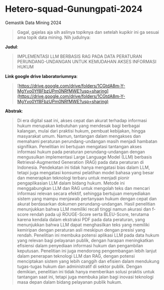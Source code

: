 # Hetero-squad-Gunungpati-2024
Gemastik Data Mining 2024
> Gagal, gajelas aja sih aslinya topiknya dan setelah kupikir ini ga sesuai ama topik data mining. Nih judulnya:

**Judul**: 
> IMPLEMENTASI LLM BERBASIS RAG PADA DATA PERATURAN PERUNDANG-UNDANGAN UNTUK KEMUDAHAN AKSES INFORMASI HUKUM

**Link google drive laboratoriumnya**:
> [https://drive.google.com/drive/folders/1CGtdA8m-Y-MgYvo0Yf8FbzUPm0NRfMWE?usp=sharing](https://drive.google.com/drive/folders/1CGtdA8m-Y-MgYvo0Yf8FbzUPm0NRfMWE?usp=sharing)

**Abstrak**:  
> Di era digital saat ini, akses cepat dan akurat terhadap informasi hukum merupakan kebutuhan yang mendesak bagi berbagai kalangan, mulai dari praktisi hukum, pembuat kebijakan, hingga masyarakat umum. Namun, tantangan dalam mengakses dan memahami peraturan perundang-undangan masih menjadi hambatan signifikan. Penelitian ini bertujuan mengatasi tantangan akses informasi hukum pada peraturan perundang-undangan dengan mengusulkan implementasi Large Language Model (LLM) berbasis Retrieval-Augmented Generation (RAG) pada data peraturan di Indonesia. Pendekatan ini tidak hanya mengatasi bias dalam LLM, tetapi juga mengatasi konsumsi pelatihan model bahasa yang besar dan menerapkan teknologi terbaru untuk menjadi pionir pengaplikasian LLM dalam bidang hukum. Metode ini menggabungkan LLM dan RAG untuk mengolah teks dan mencari informasi relevan secara efektif, sehingga bertujuan menyediakan sistem yang mampu menjawab pertanyaan hukum dengan cepat dan akurat berdasarkan dokumen perundang-undangan. Hasil penelitian menunjukkan bahwa LLM memiliki recall tinggi namun akurasi dan f-score rendah pada uji ROUGE-Score serta BLEU-Score, terutama karena kendala dalam ekstraksi PDF pada data peraturan, yang menunjukkan bahwa LLM dapat menghasilkan teks yang memiliki kemiripan dengan peraturan asli meskipun dengan presisi yang rendah. Penelitian ini membuka potensi aplikasi LLM pada data hukum yang relevan bagi pelayanan publik, dengan harapan meningkatkan efisiensi dalam penyediaan informasi hukum dan pengambilan keputusan. Penelitian ini juga mendorong pengembangan lebih lanjut dalam penerapan teknologi LLM dan RAG, dengan potensi menciptakan sistem yang lebih canggih dan efisien dalam mendukung tugas-tugas hukum dan administratif di sektor publik. Dengan demikian, penelitian ini tidak hanya memberikan solusi praktis untuk tantangan saat ini, tetapi juga membuka jalan bagi inovasi teknologi masa depan dalam bidang pelayanan publik hukum.

